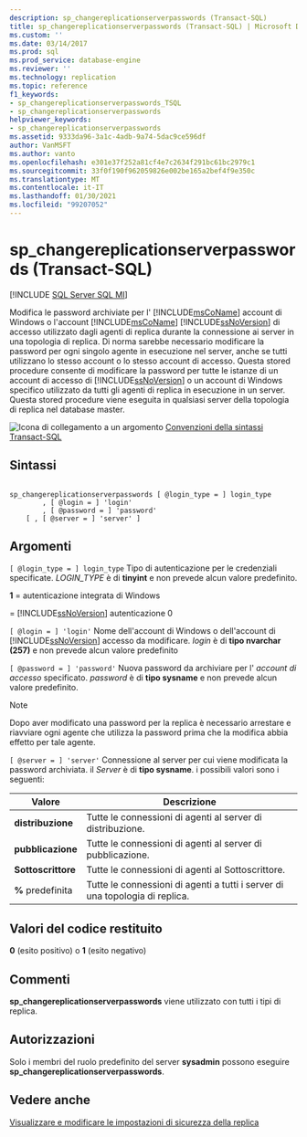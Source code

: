 ```yaml
---
description: sp_changereplicationserverpasswords (Transact-SQL)
title: sp_changereplicationserverpasswords (Transact-SQL) | Microsoft Docs
ms.custom: ''
ms.date: 03/14/2017
ms.prod: sql
ms.prod_service: database-engine
ms.reviewer: ''
ms.technology: replication
ms.topic: reference
f1_keywords:
- sp_changereplicationserverpasswords_TSQL
- sp_changereplicationserverpasswords
helpviewer_keywords:
- sp_changereplicationserverpasswords
ms.assetid: 9333da96-3a1c-4adb-9a74-5dac9ce596df
author: VanMSFT
ms.author: vanto
ms.openlocfilehash: e301e37f252a81cf4e7c2634f291bc61bc2979c1
ms.sourcegitcommit: 33f0f190f962059826e002be165a2bef4f9e350c
ms.translationtype: MT
ms.contentlocale: it-IT
ms.lasthandoff: 01/30/2021
ms.locfileid: "99207052"
---
```

# <a name="sp_changereplicationserverpasswords-transact-sql"></a>sp_changereplicationserverpasswords (Transact-SQL)
[!INCLUDE [SQL Server SQL MI](../../includes/applies-to-version/sql-asdbmi.md)]

  Modifica le password archiviate per l' [!INCLUDE[msCoName](../../includes/msconame-md.md)] account di Windows o l'account [!INCLUDE[msCoName](../../includes/msconame-md.md)] [!INCLUDE[ssNoVersion](../../includes/ssnoversion-md.md)] di accesso utilizzato dagli agenti di replica durante la connessione ai server in una topologia di replica. Di norma sarebbe necessario modificare la password per ogni singolo agente in esecuzione nel server, anche se tutti utilizzano lo stesso account o lo stesso account di accesso. Questa stored procedure consente di modificare la password per tutte le istanze di un account di accesso di [!INCLUDE[ssNoVersion](../../includes/ssnoversion-md.md)] o un account di Windows specifico utilizzato da tutti gli agenti di replica in esecuzione in un server. Questa stored procedure viene eseguita in qualsiasi server della topologia di replica nel database master.  
  
 ![Icona di collegamento a un argomento](../../database-engine/configure-windows/media/topic-link.gif "Icona di collegamento a un argomento") [Convenzioni della sintassi Transact-SQL](../../t-sql/language-elements/transact-sql-syntax-conventions-transact-sql.md)  
  
## <a name="syntax"></a>Sintassi  
  
```  
  
sp_changereplicationserverpasswords [ @login_type = ] login_type  
        , [ @login = ] 'login'   
        , [ @password = ] 'password'  
    [ , [ @server = ] 'server' ]  
```  
  
## <a name="arguments"></a>Argomenti  
`[ @login_type = ] login_type` Tipo di autenticazione per le credenziali specificate. *LOGIN_TYPE* è di **tinyint** e non prevede alcun valore predefinito.  
  
 **1** = autenticazione integrata di Windows  
  
   =  [!INCLUDE[ssNoVersion](../../includes/ssnoversion-md.md)] autenticazione 0  
  
`[ @login = ] 'login'` Nome dell'account di Windows o dell'account di [!INCLUDE[ssNoVersion](../../includes/ssnoversion-md.md)] accesso da modificare. *login* è di **tipo nvarchar (257)** e non prevede alcun valore predefinito  
  
`[ @password = ] 'password'` Nuova password da archiviare per l' *account di accesso* specificato. *password* è di **tipo sysname** e non prevede alcun valore predefinito.  
  
> [!NOTE]  
>  Dopo aver modificato una password per la replica è necessario arrestare e riavviare ogni agente che utilizza la password prima che la modifica abbia effetto per tale agente.  
  
`[ @server = ] 'server'` Connessione al server per cui viene modificata la password archiviata. il *Server* è di **tipo sysname**. i possibili valori sono i seguenti:  
  
|Valore|Descrizione|  
|-----------|-----------------|  
|**distribuzione**|Tutte le connessioni di agenti al server di distribuzione.|  
|**pubblicazione**|Tutte le connessioni di agenti al server di pubblicazione.|  
|**Sottoscrittore**|Tutte le connessioni di agenti al Sottoscrittore.|  
|**%** predefinita|Tutte le connessioni di agenti a tutti i server di una topologia di replica.|  
  
## <a name="return-code-values"></a>Valori del codice restituito  
 **0** (esito positivo) o **1** (esito negativo)  
  
## <a name="remarks"></a>Commenti  
 **sp_changereplicationserverpasswords** viene utilizzato con tutti i tipi di replica.  
  
## <a name="permissions"></a>Autorizzazioni  
 Solo i membri del ruolo predefinito del server **sysadmin** possono eseguire **sp_changereplicationserverpasswords**.  
  
## <a name="see-also"></a>Vedere anche  
 [Visualizzare e modificare le impostazioni di sicurezza della replica](../../relational-databases/replication/security/view-and-modify-replication-security-settings.md)  
  
  

